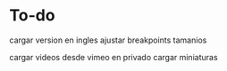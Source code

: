 # To-do
cargar version en ingles
ajustar breakpoints tamanios

cargar videos desde vimeo en privado
cargar miniaturas